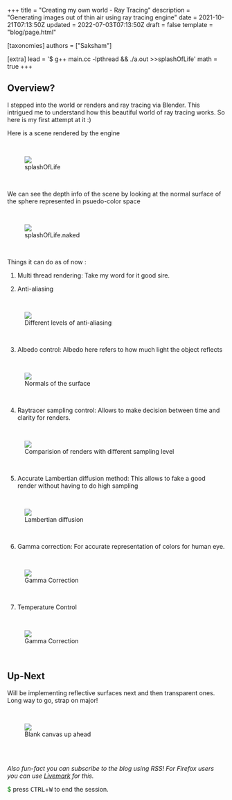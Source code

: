 +++
title = "Creating my own world - Ray Tracing"
description = "Generating images out of thin air using ray tracing engine"
date = 2021-10-21T07:13:50Z
updated = 2022-07-03T07:13:50Z
draft = false
template = "blog/page.html"

[taxonomies]
authors = ["Saksham"]

[extra]
lead = '$ g++ main.cc -lpthread && ./a.out >>splashOfLife'
math = true
+++

## Overview?
I stepped into the world or renders and ray tracing via Blender. This intrigued me to understand how this beautiful world of ray tracing works. So here is my first attempt at it :)

Here is a scene rendered by the engine 

<br>
<div style="display: block; margin-left: auto; margin-right: auto; width: 100%; ">
    <figure>
        <img src="/blog/ray-tracing/coverPic.png" class="center"></img>
        <figcaption>splashOfLife</figcaption>
    </figure>
</div>
<br>

We can see the depth info of the scene by looking at the normal surface of the sphere represented in psuedo-color space
 
<br>
<div style="display: block; margin-left: auto; margin-right: auto; width: 100%; ">
    <figure>
        <img src="/blog/ray-tracing/normalsL.png" class="center"></img>
        <figcaption>splashOfLife.naked</figcaption>
    </figure>
</div>
<br>

Things it can do as of now :

1. Multi thread rendering: Take my word for it good sire.

2. Anti-aliasing
<br>
<div style="display: block; margin-left: auto; margin-right: auto; width: 100%; ">
    <figure>
        <img src="/blog/ray-tracing/aliasing.png" class="center"></img>
        <figcaption>Different levels of anti-aliasing</figcaption>
    </figure>
</div>
<br>

3. Albedo control: Albedo here refers to how much light the object reflects

<br>
<div style="display: block; margin-left: auto; margin-right: auto; width: 100%; ">
    <figure>
        <img src="/blog/ray-tracing/img_albedo.gif" class="center"></img>
        <figcaption>Normals of the surface</figcaption>
    </figure>
</div>
<br>

4. Raytracer sampling control: Allows to make decision between time and clarity for renders. 

<br>
<div style="display: block; margin-left: auto; margin-right: auto; width: 100%; ">
    <figure>
        <img src="/blog/ray-tracing/samples.gif" class="center"></img>
        <figcaption>Comparision of renders with different sampling level</figcaption>
    </figure>
</div>
<br>

5. Accurate Lambertian diffusion method: This allows to fake a good render without having to do high sampling

<br>
<div style="display: block; margin-left: auto; margin-right: auto; width: 100%; ">
    <figure>
        <img src="/blog/ray-tracing/diffusion method.gif" class="center"></img>
        <figcaption>Lambertian diffusion</figcaption>
    </figure>
</div>
<br>

6. Gamma correction: For accurate representation of colors for human eye.

<br>
<div style="display: block; margin-left: auto; margin-right: auto; width: 100%; ">
    <figure>
        <img src="/blog/ray-tracing/gammaL.png" class="center"></img>
        <figcaption>Gamma Correction</figcaption>
    </figure>
</div>
<br>


7. Temperature Control

<br>
<div style="display: block; margin-left: auto; margin-right: auto; width: 100%; ">
    <figure>
        <img src="/blog/ray-tracing/tempratureLabled.png" class="center"></img>
        <figcaption>Gamma Correction</figcaption>
    </figure>
</div>
<br>

## Up-Next
Will be implementing reflective surfaces next and then transparent ones. Long way to go, strap on major!

<br>
<div style="display: block; margin-left: auto; margin-right: auto; width: 100%; ">
    <figure>
        <img src="/blog/ray-tracing/img.jpg" class="center"></img>
        <figcaption>Blank canvas up ahead</figcaption>
    </figure>
</div>
<br>

<br>

*Also fun-fact you can subscribe to the blog using RSS! For Firefox users you can use [Livemark](https://addons.mozilla.org/en-US/firefox/addon/livemarks/?utm_source=addons.mozilla.org&utm_medium=referral&utm_content=search) for this.*

<span style="color:green">$</span> press <kbd>CTRL</kbd>+<kbd>W</kbd> to end the session.
